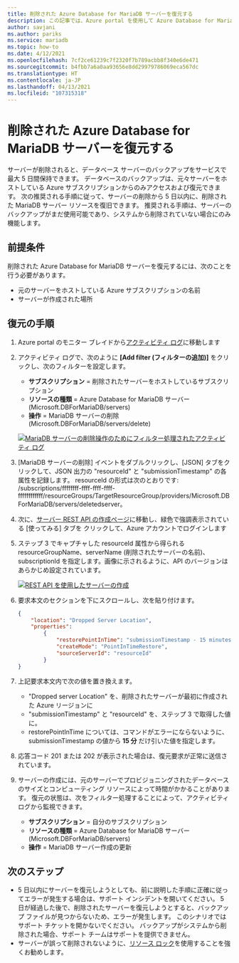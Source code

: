 ```yaml
---
title: 削除された Azure Database for MariaDB サーバーを復元する
description: この記事では、Azure portal を使用して Azure Database for MariaDB の削除されたサーバーを復元する方法について説明します。
author: savjani
ms.author: pariks
ms.service: mariadb
ms.topic: how-to
ms.date: 4/12/2021
ms.openlocfilehash: 7cf2ce61239c7f2320f7b789acbb8f340e6de471
ms.sourcegitcommit: b4fbb7a6a0aa93656e8dd29979786069eca567dc
ms.translationtype: HT
ms.contentlocale: ja-JP
ms.lasthandoff: 04/13/2021
ms.locfileid: "107315318"
---
```

# <a name="restore-a-deleted-azure-database-for-mariadb-server"></a>削除された Azure Database for MariaDB サーバーを復元する

サーバーが削除されると、データベース サーバーのバックアップをサービスで最大 5 日間保持できます。 データベースのバックアップは、元々サーバーをホストしている Azure サブスクリプションからのみアクセスおよび復元できます。 次の推奨される手順に従って、サーバーの削除から 5 日以内に、削除された MariaDB サーバー リソースを復旧できます。 推奨される手順は、サーバーのバックアップがまだ使用可能であり、システムから削除されていない場合にのみ機能します。 

## <a name="pre-requisites"></a>前提条件
削除された Azure Database for MariaDB サーバーを復元するには、次のことを行う必要があります。
- 元のサーバーをホストしている Azure サブスクリプションの名前
- サーバーが作成された場所

## <a name="steps-to-restore"></a>復元の手順

1. Azure portal のモニター ブレイドから[アクティビティ ログ](https://ms.portal.azure.com/#blade/Microsoft_Azure_ActivityLog/ActivityLogBlade)に移動します 

2. アクティビティ ログで、次のように **[Add filter (フィルターの追加)]** をクリックし、次のフィルターを設定します。 

    - **サブスクリプション** = 削除されたサーバーをホストしているサブスクリプション
    - **リソースの種類** = Azure Database for MariaDB サーバー (Microsoft.DBForMariaDB/servers) 
    - **操作** = MariaDB サーバーの削除 (Microsoft.DBForMariaDB/servers/delete) 
 
     [![MariaDB サーバーの削除操作のためにフィルター処理されたアクティビティ ログ](./media/howto-restore-dropped-server/activity-log.png)](./media/howto-restore-dropped-server/activity-log.png#lightbox)
   
 3. [MariaDB サーバーの削除] イベントをダブルクリックし、[JSON] タブをクリックして、JSON 出力の "resourceId" と "submissionTimestamp" の各属性を記録します。 resourceId の形式は次のとおりです: /subscriptions/ffffffff-ffff-ffff-ffff-ffffffffffff/resourceGroups/TargetResourceGroup/providers/Microsoft.DBForMariaDB/servers/deletedserver。
 
 4. 次に、[サーバー REST API の作成ページ](/rest/api/mariadb/servers/create)に移動し、緑色で強調表示されている [使ってみる] タブを クリックして、Azure アカウントでログインします
 
 5. ステップ 3 でキャプチャした resourceId 属性から得られる resourceGroupName、serverName (削除されたサーバーの名前)、subscriptionId を指定します。画像に示されるように、API のバージョンはあらかじめ設定されています。
 
     [![REST API を使用したサーバーの作成](./media/howto-restore-dropped-server/create-server-from-rest-api.png)](./media/howto-restore-dropped-server/create-server-from-rest-api.png#lightbox)
  
 6. 要求本文のセクションを下にスクロールし、次を貼り付けます。
     
    ```json
    {
        "location": "Dropped Server Location",  
        "properties": 
            {
                "restorePointInTime": "submissionTimestamp - 15 minutes",
                "createMode": "PointInTimeRestore",
                "sourceServerId": "resourceId"
            }
    }
    ```

7. 上記要求本文内で次の値を置き換えます。
   * "Dropped server Location" を、削除されたサーバーが最初に作成された Azure リージョンに
   * "submissionTimestamp" と "resourceId" を、ステップ 3 で取得した値に。 
   * restorePointInTime については、コマンドがエラーにならないように、submissionTimestamp の値から **15 分** だけ引いた値を指定します。

8. 応答コード 201 または 202 が表示された場合は、復元要求が正常に送信されています。 

9. サーバーの作成には、元のサーバーでプロビジョニングされたデータベースのサイズとコンピューティング リソースによって時間がかかることがあります。 復元の状態は、次をフィルター処理することによって、アクティビティ ログから監視できます。 
   - **サブスクリプション** = 自分のサブスクリプション
   - **リソースの種類** = Azure Database for MariaDB サーバー (Microsoft.DBForMariaDB/servers) 
   - **操作** = MariaDB サーバー作成の更新

## <a name="next-steps"></a>次のステップ
- 5 日以内にサーバーを復元しようとしても、前に説明した手順に正確に従ってエラーが発生する場合は、サポート インシデントを開いてください。 5 日が経過した後で、削除されたサーバーを復元しようとすると、バックアップ ファイルが見つからないため、エラーが発生します。 このシナリオではサポート チケットを開かないでください。 バックアップがシステムから削除された場合、サポート チームはサポートを提供できません。 
- サーバーが誤って削除されないように、[リソース ロック](https://techcommunity.microsoft.com/t5/azure-database-for-mysql/preventing-the-disaster-of-accidental-deletion-for-your-mysql/ba-p/825222)を使用することを強くお勧めします。
